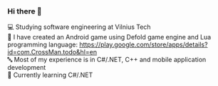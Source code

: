 ### Hi there 👋

💻 Studying software engineering at Vilnius Tech <br />
📱 I have created an Android game using Defold game engine and Lua programming language: https://play.google.com/store/apps/details?id=com.CrossMan.todo&hl=en <br />
🔤 Most of my experience is in C#/.NET, C++ and mobile application development <br />
📖 Currently learning C#/.NET 
